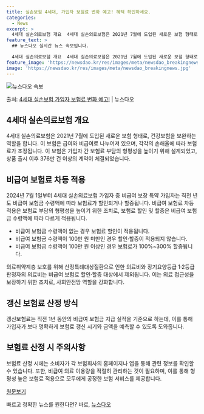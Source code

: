 ```yaml
---
title: 실손보험 4세대, 가입자 보험료 변화 예고! 혜택 확인하세요.
categories:
  - News
excerpt: >
  4세대 실손의료보험 개요  4세대 실손의료보험은 2021년 7월에 도입된 새로운 보험 형태로, 기존 건강보험…
feature_text: >
  ## 뉴스다오 실시간 뉴스 속보입니다.

  4세대 실손의료보험 개요  4세대 실손의료보험은 2021년 7월에 도입된 새로운 보험 형태로, 기존 건강보험…
feature_image: 'https://newsdao.kr/res/images/meta/newsdao_breakingnews.jpg'
image: 'https://newsdao.kr/res/images/meta/newsdao_breakingnews.jpg'
---
```


![뉴스다오 속보](https://newsdao.kr/res/images/meta/newsdao_breakingnews.jpg)

<p>출처: <a href="https://newsdao.kr/4128" rel="dofollow">4세대 실손보험 가입자 보험료 변화 예고!</a> | 뉴스다오</p>

## 4세대 실손의료보험 개요

4세대 실손의료보험은 2021년 7월에 도입된 새로운 보험 형태로, 건강보험을 보완하는 역할을 합니다. 이 보험은 급여와 비급여로 나누어져 있으며, 각각의 손해율에 따라 보험료가 조정됩니다. 이 보험은 가입자 간 보험료 부담의 형평성을 높이기 위해 설계되었고, 상품 출시 이후 376만 건 이상의 계약이 체결되었습니다.

## 비급여 보험료 차등 적용

2024년 7월 1일부터 4세대 실손의료보험 가입자 중 비급여 보장 특약 가입자는 직전 년도 비급여 보험금 수령액에 따라 보험료가 할인되거나 할증됩니다. 비급여 보험료 차등 적용은 보험료 부담의 형평성을 높이기 위한 조치로, 보험료 할인 및 할증은 비급여 보험금 수령액에 따라 다르게 적용됩니다.

- 비급여 보험금 수령액이 없는 경우 보험료 할인이 적용됩니다.
- 비급여 보험금 수령액이 100만 원 미만인 경우 할인·할증이 적용되지 않습니다.
- 비급여 보험금 수령액이 100만 원 이상인 경우 보험료가 100%~300% 할증됩니다.

의료취약계층 보호를 위해 산정특례대상질환으로 인한 의료비와 장기요양등급 1·2등급 판정자의 의료비는 비급여 보험료 할인·할증 대상에서 제외됩니다. 이는 의료 접근성을 보장하기 위한 조치로, 사회안전망 역할을 강화합니다.

## 갱신 보험료 산정 방식

갱신보험료는 직전 1년 동안의 비급여 보험금 지급 실적을 기준으로 하는데, 이를 통해 가입자가 보다 명확하게 보험료 갱신 시기와 금액을 예측할 수 있도록 도와줍니다.

## 보험료 산정 시 주의사항

보험료 산정 시에는 소비자가 각 보험회사의 홈페이지나 앱을 통해 관련 정보를 확인할 수 있습니다. 또한, 비급여 의료 이용량을 적절히 관리하는 것이 필요하며, 이를 통해 형평성 높은 보험료 적용으로 모두에게 공정한 보험 서비스를 제공합니다.

[원문보기](https://newsdao.kr/4128)<p>빠르고 정확한 뉴스를 원한다면? 바로, <a href="https://newsdao.kr" rel="dofollow">뉴스다오</a></p>


